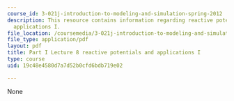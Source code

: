 ```yaml
---
course_id: 3-021j-introduction-to-modeling-and-simulation-spring-2012
description: This resource contains information regarding reactive potentials and
  applications I.
file_location: /coursemedia/3-021j-introduction-to-modeling-and-simulation-spring-2012/19c48e4580d7a7d52b0cfd6bdb719e02_MIT3_021JS12_P1_L8.pdf
file_type: application/pdf
layout: pdf
title: Part I Lecture 8 reactive potentials and applications I
type: course
uid: 19c48e4580d7a7d52b0cfd6bdb719e02

---
```

None